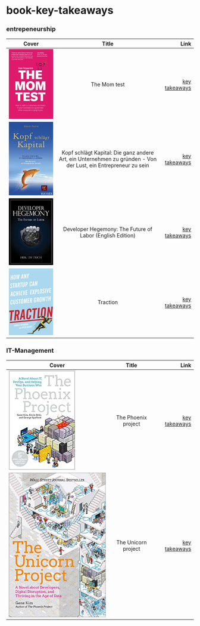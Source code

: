 ﻿# book-key-takeaways

### entrepeneurship 


| Cover         | Title         | Link  |
| ------------- |:-------------:| -----:|
| ![the_mom_test](https://github.com/ste-xx/book-key-takeaways/raw/master/the_mom_test/cover.jpg) | The Mom test | [key takeaways](./the_mom_test/takeaways.md) |
| ![kopf_schlaegt_kapital](https://github.com/ste-xx/book-key-takeaways/raw/master/kopf_schlaegt_kapital/cover.jpg) | Kopf schlägt Kapital: Die ganz andere Art, ein Unternehmen zu gründen - Von der Lust, ein Entrepreneur zu sein  | [key takeaways](./kopf_schlaegt_kapital/takeaways.md)|
| ![developer_hegemony](https://github.com/ste-xx/book-key-takeaways/raw/master/developer_hegemony/cover.jpg) | Developer Hegemony: The Future of Labor (English Edition)  | [key takeaways](./developer_hegemony/takeaways.md) |
| ![traction](https://github.com/ste-xx/book-key-takeaways/raw/master/traction/cover.jpg) | Traction | [key takeaways](./traction/takeaways.md) |

### IT-Management

| Cover         | Title         | Link  |
| ------------- |:-------------:| -----:|
| ![the_phoenix_project](https://github.com/ste-xx/book-key-takeaways/raw/master/the_phoenix_project/cover.jpg) | The Phoenix project | [key takeaways](./the_phoenix_project/takeaways.md) |
| ![the_unicorn_project](https://github.com/ste-xx/book-key-takeaways/raw/master/the_unicorn_project/cover.jpg) | The Unicorn project | [key takeaways](./the_unicorn_project/takeaways.md) |
